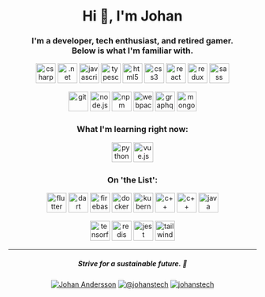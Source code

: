 <h1 align="center">Hi 👋, I'm Johan</h1>
<h3 align="center">I'm a developer, tech enthusiast, and retired gamer.</br>Below is what I'm familiar with.</h3>
<p align="center">
  <img src="https://cdn.jsdelivr.net/gh/devicons/devicon/icons/csharp/csharp-original.svg" alt="csharp" width="40" height="40" />
  <img src="https://cdn.jsdelivr.net/gh/devicons/devicon/icons/dot-net/dot-net-original.svg" alt=".net" width="40" height="40" />
  <img src="https://cdn.jsdelivr.net/gh/devicons/devicon/icons/javascript/javascript-original.svg" alt="javascript" width="40" height="40" />
  <img src="https://cdn.jsdelivr.net/gh/devicons/devicon/icons/typescript/typescript-original.svg" alt="typescript" width="40" height="40" />
  <img src="https://cdn.jsdelivr.net/gh/devicons/devicon/icons/html5/html5-original.svg" alt="html5" width="40" height="40" />
  <img src="https://cdn.jsdelivr.net/gh/devicons/devicon/icons/css3/css3-original.svg" alt="css3" width="40" height="40" />
  <img src="https://cdn.jsdelivr.net/gh/devicons/devicon/icons/react/react-original.svg" alt="react" width="40" height="40" />
  <img src="https://cdn.jsdelivr.net/gh/devicons/devicon/icons/redux/redux-original.svg" alt="redux" width="40" height="40" />
  <img src="https://cdn.jsdelivr.net/gh/devicons/devicon/icons/sass/sass-original.svg" alt="sass" width="40" height="40" />
</p>
<p align="center">
  <img src="https://cdn.jsdelivr.net/gh/devicons/devicon/icons/git/git-original.svg" alt="git" width="40" height="40" />
  <img src="https://cdn.jsdelivr.net/gh/devicons/devicon/icons/nodejs/nodejs-original.svg" alt="node.js" width="40" height="40" />
  <img src="https://cdn.jsdelivr.net/gh/devicons/devicon/icons/npm/npm-original-wordmark.svg" alt="npm" width="40" height="40" />
  <img src="https://cdn.jsdelivr.net/gh/devicons/devicon/icons/webpack/webpack-original.svg" alt="webpack" width="40" height="40" />
  <img src="https://cdn.jsdelivr.net/gh/devicons/devicon/icons/graphql/graphql-plain.svg" alt="graphql" width="40" height="40" />
  <img src="https://cdn.jsdelivr.net/gh/devicons/devicon/icons/mongodb/mongodb-original.svg" alt="mongodb" width="40" height="40" />
</p>
<h3 align="center">What I'm learning right now:</h3>
<p align="center">
  <img src="https://cdn.jsdelivr.net/gh/devicons/devicon/icons/python/python-original.svg" alt="python" width="40" height="40" />
  <img src="https://cdn.jsdelivr.net/gh/devicons/devicon/icons/vuejs/vuejs-original.svg" alt="vue.js" width="40" height="40" />
</p>
<h3 align="center">On 'the List':</h3>
<p align="center">
  <img src="https://cdn.jsdelivr.net/gh/devicons/devicon/icons/flutter/flutter-original.svg" alt="flutter" width="40" height="40" />
  <img src="https://cdn.jsdelivr.net/gh/devicons/devicon/icons/dart/dart-original.svg" alt="dart" width="40" height="40" />
  <img src="https://cdn.jsdelivr.net/gh/devicons/devicon/icons/firebase/firebase-plain.svg" alt="firebase" width="40" height="40" />
  <img src="https://cdn.jsdelivr.net/gh/devicons/devicon/icons/docker/docker-original.svg" alt="docker" width="40" height="40" />
  <img src="https://cdn.jsdelivr.net/gh/devicons/devicon/icons/kubernetes/kubernetes-plain.svg" alt="kubernetes" width="40" height="40" />
  <img src="https://cdn.jsdelivr.net/gh/devicons/devicon/icons/swift/swift-original.svg" alt="c++" width="40" height="40" />
  <img src="https://cdn.jsdelivr.net/gh/devicons/devicon/icons/cplusplus/cplusplus-original.svg" alt="c++" width="40" height="40" />
  <img src="https://cdn.jsdelivr.net/gh/devicons/devicon/icons/java/java-original.svg" alt="java" width="40" height="40" />
</p>
<p align="center">
  <img src="https://cdn.jsdelivr.net/gh/devicons/devicon/icons/tensorflow/tensorflow-original.svg" alt="tensorflow" width="40" height="40" />
  <img src="https://cdn.jsdelivr.net/gh/devicons/devicon/icons/redis/redis-original.svg" alt="redis" width="40" height="40" />
  <img src="https://cdn.jsdelivr.net/gh/devicons/devicon/icons/jest/jest-plain.svg" alt="jest" width="40" height="40" />
  <img src="https://cdn.jsdelivr.net/gh/devicons/devicon/icons/tailwindcss/tailwindcss-plain.svg" alt="tailwindcss" width="40" height="40" />
</p>
<hr/>
<h5 align="center">Strive for a sustainable future. 🌱</h5>
<p align="center">
  <a href="https://www.linkedin.com/in/johanstech/" target="blank"><img align="center" src="https://img.icons8.com/color/32/000000/linkedin.png" alt="Johan Andersson" /></a>
  <a href="https://instagram.com/johanstech" target="blank"><img align="center" src="https://img.icons8.com/fluent/32/000000/instagram-new.png" alt="@johanstech" /></a>
  <a href="https://twitter.com/johanstech" target="blank"><img align="center" src="https://img.icons8.com/fluent/32/000000/twitter.png" alt="johanstech" /></a>
</p>
